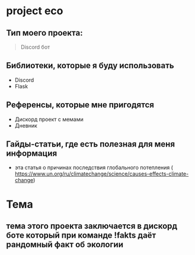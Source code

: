 # project eco

## Тип моего проекта:
> Discord бот

## Библиотеки, которые я буду использовать
- Discord
- Flask

## Референсы, которые мне пригодятся
- Дискорд проект с мемами
- Дневник

## Гайды-статьи, где есть полезная для меня информация
-  эта статья о причинах последствия глобального потепления ( https://www.un.org/ru/climatechange/science/causes-effects-climate-change)

# Тема

## тема этого проекта заключается в дискорд боте который при команде !fakts даёт рандомный факт об экологии
